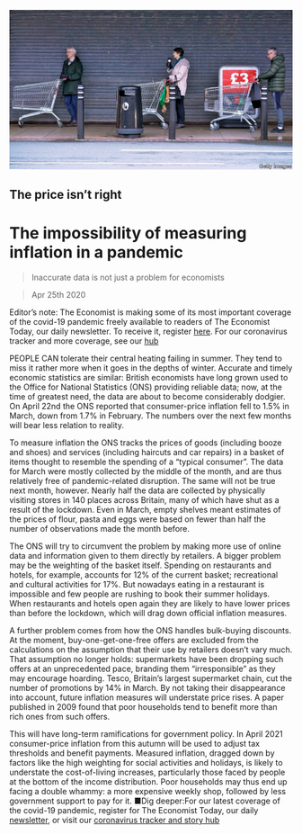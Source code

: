 ![](./images/20200425_BRP502.jpg)

## The price isn’t right

# The impossibility of measuring inflation in a pandemic

> Inaccurate data is not just a problem for economists

> Apr 25th 2020

Editor’s note: The Economist is making some of its most important coverage of the covid-19 pandemic freely available to readers of The Economist Today, our daily newsletter. To receive it, register [here](https://www.economist.com//newslettersignup). For our coronavirus tracker and more coverage, see our [hub](https://www.economist.com//coronavirus)

PEOPLE CAN tolerate their central heating failing in summer. They tend to miss it rather more when it goes in the depths of winter. Accurate and timely economic statistics are similar: British economists have long grown used to the Office for National Statistics (ONS) providing reliable data; now, at the time of greatest need, the data are about to become considerably dodgier. On April 22nd the ONS reported that consumer-price inflation fell to 1.5% in March, down from 1.7% in February. The numbers over the next few months will bear less relation to reality.

To measure inflation the ONS tracks the prices of goods (including booze and shoes) and services (including haircuts and car repairs) in a basket of items thought to resemble the spending of a “typical consumer”. The data for March were mostly collected by the middle of the month, and are thus relatively free of pandemic-related disruption. The same will not be true next month, however. Nearly half the data are collected by physically visiting stores in 140 places across Britain, many of which have shut as a result of the lockdown. Even in March, empty shelves meant estimates of the prices of flour, pasta and eggs were based on fewer than half the number of observations made the month before.

The ONS will try to circumvent the problem by making more use of online data and information given to them directly by retailers. A bigger problem may be the weighting of the basket itself. Spending on restaurants and hotels, for example, accounts for 12% of the current basket; recreational and cultural activities for 17%. But nowadays eating in a restaurant is impossible and few people are rushing to book their summer holidays. When restaurants and hotels open again they are likely to have lower prices than before the lockdown, which will drag down official inflation measures.

A further problem comes from how the ONS handles bulk-buying discounts. At the moment, buy-one-get-one-free offers are excluded from the calculations on the assumption that their use by retailers doesn’t vary much. That assumption no longer holds: supermarkets have been dropping such offers at an unprecedented pace, branding them “irresponsible” as they may encourage hoarding. Tesco, Britain’s largest supermarket chain, cut the number of promotions by 14% in March. By not taking their disappearance into account, future inflation measures will understate price rises. A paper published in 2009 found that poor households tend to benefit more than rich ones from such offers.

This will have long-term ramifications for government policy. In April 2021 consumer-price inflation from this autumn will be used to adjust tax thresholds and benefit payments. Measured inflation, dragged down by factors like the high weighting for social activities and holidays, is likely to understate the cost-of-living increases, particularly those faced by people at the bottom of the income distribution. Poor households may thus end up facing a double whammy: a more expensive weekly shop, followed by less government support to pay for it. ■Dig deeper:For our latest coverage of the covid-19 pandemic, register for The Economist Today, our daily [newsletter](https://www.economist.com//newslettersignup), or visit our [coronavirus tracker and story hub](https://www.economist.com//coronavirus)